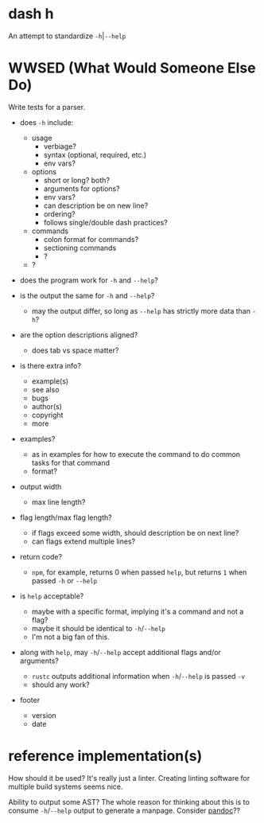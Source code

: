 # dash h

An attempt to standardize `-h`|`--help`

# WWSED (What Would Someone Else Do)

Write tests for a parser.

- does `-h` include:
  - usage
    - verbiage?
    - syntax (optional, required, etc.)
    - env vars?
  - options
    - short or long? both?
    - arguments for options?
    - env vars?
    - can description be on new line?
    - ordering?
    - follows single/double dash practices?
  - commands
    - colon format for commands?
    - sectioning commands
    - ?
  - ?

- does the program work for `-h` and `--help`?
- is the output the same for `-h` and `--help`?
  - may the output differ, so long as `--help` has strictly more data than `-h`?
- are the option descriptions aligned?
  - does tab vs space matter?
- is there extra info?
  - example(s)
  - see also
  - bugs
  - author(s)
  - copyright
  - more
- examples?
  - as in examples for how to execute the command to do common tasks for that command
  - format?
- output width
  - max line length?
- flag length/max flag length?
  - if flags exceed some width, should description be on next line?
  - can flags extend multiple lines?
- return code?
  - `npm`, for example, returns 0 when passed `help`, but returns `1` when passed `-h` or `--help`
- is `help` acceptable?
  - maybe with a specific format, implying it's a command and not a flag?
  - maybe it should be identical to `-h`/`--help`
  - I'm not a big fan of this.
- along with `help`, may `-h`/`--help` accept additional flags and/or arguments?
  - `rustc` outputs additional information when `-h`/`--help` is passed `-v`
  - should any work?
- footer
  - version
  - date

# reference implementation(s)

How should it be used? It's really just a linter. Creating linting software for multiple build systems seems nice.

Ability to output some AST? The whole reason for thinking about this is to consume `-h`/`--help` output to generate a manpage. Consider [pandoc](https://pandoc.org)??
